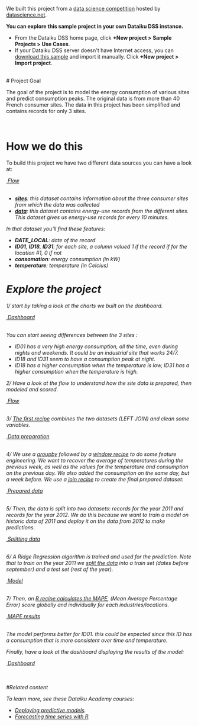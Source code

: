 We built this project from a [data science competition](https://www.datascience.net/fr/challenge/9/details) hosted by [datascience.net](https://www.datascience.net/).
<br/>

**You can explore this sample project in your own Dataiku DSS instance.**  
- From the Dataiku DSS home page, click **+New project > Sample Projects > Use Cases**.
- If your Dataiku DSS server doesn't have Internet access, you can [download this sample](https://update.dataiku.com/dss/5.0/tutorials/DKU_ENERGY_CONSUMPTION/dss-tutorial-DKU_ENERGY_CONSUMPTION.zip) and import it manually.  Click **+New project > Import project**.



<br/>
# Project Goal

The goal of the project is to model the energy consumption of various sites and predict consumption peaks. The original data is from more than 40 French consumer sites.
The data in this project has been simplified and contains records for only 3 sites.

<br/>

# How we do this

To build this project we have two different data sources you can have a look at: 

<p class="text-center">
<a href="/projects/DKU_ENERGY_CONSUMPTION/flow/"  class="btn btn-datasets-color btn-cta-big-mod"><i class="icon-dku-sample_project" class="btn-cta-big-mod-icon" />&nbsp;Flow</a><br/><br/>
</p>

- **[sites](datasets/sites/explore/)**: this dataset contains information about the three consumer sites from which the data was collected 
- **[data](datasets/data/explore/)**: this dataset contains energy-use records from the different sites. This dataset gives us energy-use records for every 10 minutes. 

In that dataset you'll find these features:

- **DATE_LOCAL**: date of the record 
- **ID01**, **ID18**, **ID31**:  for each site, a column valued 1 if the record if for the location #1, 0 if not 
- **consomation**: energy consumption (in kW) 
- **temperature**: temperature (in Celcius) 

# Explore the project

1/ start by taking a look at the charts we built on the dashboard.

<p class="text-center">
<a href="/projects/DKU_ENERGY_CONSUMPTION/dashboards/IQVACLV_sites-consumption/view/"  class="btn btn-datasets-color btn-cta-big-mod"><i class="icon-dku-sample_project" class="btn-cta-big-mod-icon" />&nbsp;Dashboard</a><br/><br/>
</p>

You can start seeing differences between the 3 sites :

* ID01 has a very high energy consumption, all the time, even during nights and weekends. It could be an industrial site that works 24/7.
* ID18 and ID31 seem to have a consumption peak at night.
* ID18 has a higher consumption when the temperature is low, ID31 has a higher consumption when the temperature is high.


2/ Have a look at the flow to understand how the site data is prepared, then modeled and scored. 

<p class="text-center">
<a href="/projects/DKU_ENERGY_CONSUMPTION/flow/"  class="btn btn-datasets-color btn-cta-big-mod"><i class="icon-dku-sample_project" class="btn-cta-big-mod-icon" />&nbsp;Flow</a><br/><br/>
</p>


3/ [The first recipe](recipes/compute_data_prepared/) combines the two datasets (LEFT JOIN) and clean some variables.

<p class="text-center">
<a href="/projects/DKU_ENERGY_CONSUMPTION/recipes/compute_data_prepared/"  class="btn btn-datasets-color btn-cta-big-mod"><i class="icon-dku-sample_project" class="btn-cta-big-mod-icon" />&nbsp;Data preparation</a><br/><br/>
</p>

4/ We use a [groupby](recipes/compute_data_prepared_by_day_and_site/) followed by a [window recipe](recipes/compute_data_prepared_lagged/) to do some feature engineering. We want to recover the average of temperatures during the previous week, as well as the values for the temperature and consumption on the previous day. We also added the consumption on the same day, but a week before. We use a [join recipe](recipes/compute_data_prepared_final/) to create the final prepared dataset:

<p class="text-center">
<a href="datasets/data_prepared_final"  class="btn btn-datasets-color btn-cta-big-mod"><i class="icon-dku-sample_project" class="btn-cta-big-mod-icon" />&nbsp;Prepared data</a><br/><br/>
</p>


5/ Then, the data is split into two datasets: records for the year 2011 and records for the year 2012. We do this because we want to train a model on historic data of 2011 and deploy it on the data from 2012 to make predictions. 

<p class="text-center">
<a href="/projects/DKU_ENERGY_CONSUMPTION/recipes/split_data_prepared_final/"  class="btn btn-datasets-color btn-cta-big-mod"><i class="icon-dku-sample_project" class="btn-cta-big-mod-icon" />&nbsp;Splitting data</a><br/><br/>
</p>

6/ A Ridge Regression algorithm is trained and used for the prediction. Note that to train on the year 2011 we [split the data](/projects/DKU_ENERGY_CONSUMPTION/analysis/X7qGHMZu/ml/p/GZt3fYls/settings/) into a train set (dates before september) and a test set (rest of the year).

<p class="text-center">
<a href="/projects/DKU_ENERGY_CONSUMPTION/savedmodels/4wUI1vp8/versions/"  class="btn btn-datasets-color btn-cta-big-mod"><i class="icon-dku-sample_project" class="btn-cta-big-mod-icon" />&nbsp;Model</a><br/><br/>
</p>

7/ Then, an [R recipe calculates the MAPE](/projects/DKU_ENERGY_CONSUMPTION/recipes/compute_scores/), (Mean Average Percentage Error) score globally and individually for each industries/locations.

<p class="text-center">
<a href="/projects/DKU_ENERGY_CONSUMPTION/datasets/scores/explore/#filters"  class="btn btn-datasets-color btn-cta-big-mod"><i class="icon-dku-sample_project" class="btn-cta-big-mod-icon" />&nbsp;MAPE results</a><br/><br/>
</p>

The model performs better for ID01. this could be expected since this ID has a consumption that is more consistent over time and temperature.

Finally, have a look at the dashboard displaying the results of the model:

<p class="text-center">
<a href="/projects/DKU_ENERGY_CONSUMPTION/dashboards/CjL20Ee_model-results/view/"  class="btn btn-datasets-color btn-cta-big-mod"><i class="icon-dku-sample_project" class="btn-cta-big-mod-icon" />&nbsp;Dashboard</a><br/><br/>
</p>

<br/>
#Related content

To learn more, see these Dataiku Academy courses:

-  [Deploying predictive models](https://academy.dataiku.com/real-time-deployment). 
-  [Forecasting time series with R](https://knowledge.dataiku.com/latest/ml-analytics/time-series/tutorial-forecasting-r.html).